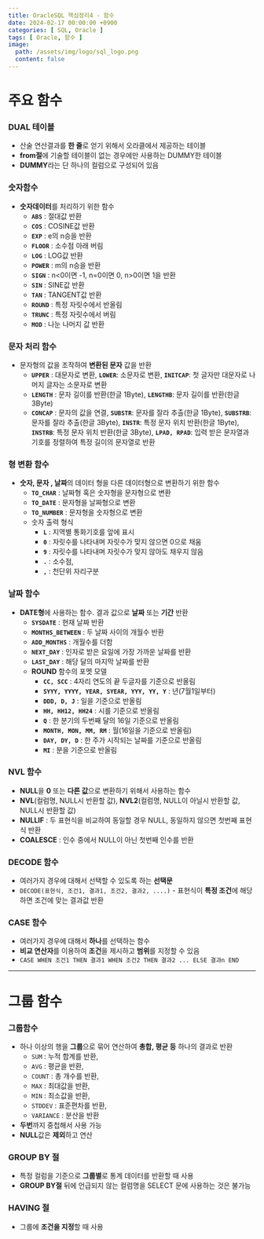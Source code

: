 ```yaml
---
title: OracleSQL 핵심정리4 - 함수
date: 2024-02-17 00:00:00 +0900
categories: [ SQL, Oracle ]
tags: [ Oracle, 함수 ]
image:
  path: /assets/img/logo/sql_logo.png
  content: false
---
```


# **주요 함수**

### **DUAL 테이블**

- 산술 연산결과를 **한 줄**로 얻기 위해서 오라클에서 제공하는 테이블
- **from절**에 기술할 테이블이 없는 경우에만 사용하는 DUMMY한 테이블
- **DUMMY**라는 단 하나의 컬럼으로 구성되어 있음

### **숫자함수**

- **숫자데이터**를 처리하기 위한 함수
  - **`ABS`** : 절대값 반환
  - **`COS`** : COSINE값 반환
  - **`EXP`** : e의 n승을 반환
  - **`FLOOR`** : 소수점 아래 버림
  - **`LOG`** : LOG값 반환
  - **`POWER`** : m의 n승을 반환
  - **`SIGN`** : n<0이면 -1, n=0이면 0, n>0이면 1을 반환
  - **`SIN`** : SINE값 반환
  - **`TAN`** : TANGENT값 반환
  - **`ROUND`** : 특정 자릿수에서 반올림
  - **`TRUNC`** : 특정 자릿수에서 버림
  - **`MOD`** : 나눈 나머지 값 반환

### **문자 처리 함수**

- 문자형의 값을 조작하여 **변환된 문자** 값을 반환
  - **`UPPER`** : 대문자로 변환, **`LOWER`**: 소문자로 변환, **`INITCAP`**: 첫 글자만 대문자로 나머지 글자는 소문자로 변환
  - **`LENGTH`** : 문자 길이를 반환(한글 1Byte), **`LENGTHB`**: 문자 길이를 반환(한글 3Byte)
  - **`CONCAP`** : 문자의 값을 연결, **`SUBSTR`**: 문자를 잘라 추출(한글 1Byte), **`SUBSTRB`**: 문자를 잘라 추출(한글 3Byte), **`INSTR`**: 특정 문자
    위치 반환(한글 1Byte), **`INSTRB`**: 특정 문자 위치 반환(한글 3Byte), **`LPAD, RPAD`**: 입력 받은 문자열과 기호를 정렬하여 특정 길이의 문자열로 반환

### **형 변환 함수**

- **숫자, 문자 , 날짜**의 데이터 형을 다른 데이터형으로 변환하기 위한 함수
  - **`TO_CHAR`** : 날짜형 혹은 숫자형을 문자형으로 변환
  - **`TO_DATE`** : 문자형을 날짜형으로 변환
  - **`TO_NUMBER`** : 문자형을 숫자형으로 변환
  - 숫자 출력 형식
    - **`L`** : 지역별 통화기호를 앞에 표시
    - **`0`** : 자릿수를 나타내며 자릿수가 맞지 않으면 0으로 채움
    - **`9`** : 자릿수를 나타내며 자릿수가 맞지 않아도 채우지 않음
    - **`.`** : 소수점,
    - **`,`** : 천단위 자리구분

### **날짜 함수**

- **DATE형**에 사용하는 함수. 결과 값으로 **날짜** 또는 **기간** 반환
  - **`SYSDATE`** : 현재 날짜 반환
  - **`MONTHS_BETWEEN`** : 두 날짜 사이의 개월수 반환
  - **`ADD_MONTHS`** : 개월수를 더함
  - **`NEXT_DAY`** : 인자로 받은 요일에 가장 가까운 날짜를 반환
  - **`LAST_DAY`** : 해당 달의 마지막 날짜를 반환
  - **ROUND** 함수의 포멧 모델
    - **`CC, SCC`** : 4자리 연도의 끝 두글자를 기준으로 반올림
    - **`SYYY, YYYY, YEAR, SYEAR, YYY, YY, Y`** : 년(7월1일부터)
    - **`DDD, D, J`** : 일을 기준으로 반올림
    - **`HH, HH12, HH24`** : 시를 기준으로 반올림
    - **`Q`** : 한 분기의 두번째 달의 16일 기준으로 반올림
    - **`MONTH, MON, MM, RM`** : 월(16일을 기준으로 반올림)
    - **`DAY, DY, D`** : 한 주가 시작되는 날짜를 기준으로 반올림
    - **`MI`** : 분을 기준으로 반올림

### **NVL 함수**

- **NULL**을 **0** 또는 **다른 값**으로 변환하기 위해서 사용하는 함수
- **NVL**(컬럼명, NULL시 반환할 값), **NVL2**(컬럼명, NULL이 아닐시 반환할 값, NULL시 반환할 값)
- **NULLIF** : 두 표현식을 비교하여 동일할 경우 NULL, 동일하지 않으면 첫번째 표현식 반환
- **COALESCE** : 인수 중에서 NULL이 아닌 첫번째 인수를 반환

### **DECODE 함수**

- 여러가지 경우에 대해서 선택할 수 있도록 하는 **선택문**
- `DECODE(표현식, 조건1, 결과1, 조건2, 결과2, ....)` - 표현식이 **특정 조건**에 해당하면 조건에 맞는 결과값 반환

### **CASE 함수**

- 여러가지 경우에 대해서 **하나**를 선택하는 함수
- **비교 연산자**를 이용하여 **조건**을 제시하고 **범위**를 지정할 수 있음
- `CASE WHEN 조건1 THEN 결과1 WHEN 조건2 THEN 결과2 ... ELSE 결과n END`

---

# **그룹 함수**

### **그룹함수**

- 하나 이상의 행을 **그룹**으로 묶어 연산하여 **총합, 평균 등** 하나의 결과로 반환
  - `SUM` : 누적 합계를 반환,
  - `AVG` : 평균을 반환,
  - `COUNT` : 총 개수를 반환,
  - `MAX` : 최대값을 반환,
  - `MIN` : 최소값을 반환,
  - `STDDEV` : 표준편차를 반환,
  - `VARIANCE` : 분산을 반환
- **두번**까지 중첩해서 사용 가능
- **NULL**값은 **제외**하고 연산

### **GROUP BY 절**

- 특정 컬럼을 기준으로 **그룹별**로 통계 데이터를 반환할 때 사용
- **GROUP BY절** 뒤에 언급되지 않는 컬럼명을 SELECT 문에 사용하는 것은 불가능

### **HAVING 절**

- 그룹에 **조건을 지정**할 때 사용
